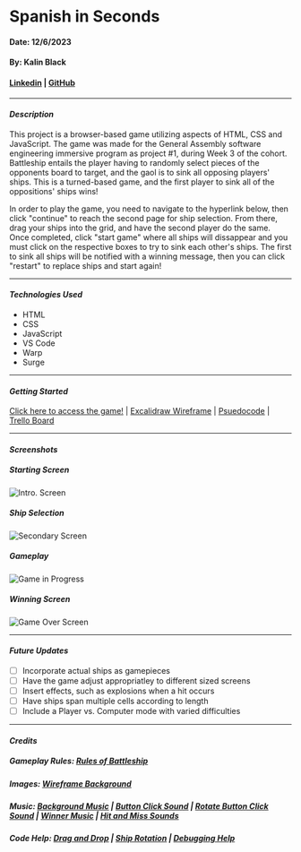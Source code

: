 # Spanish in Seconds
#### Date: 12/6/2023
#### By: Kalin Black 
#### [Linkedin](https://www.linkedin.com/in/kalin-black/) | [GitHub](https://github.com/kfblack)
***
#### **_Description_**
This project is a browser-based game utilizing aspects of HTML, CSS and JavaScript. The game was made for the General Assembly software engineering immersive program as project #1, during Week 3 of the cohort. Battleship entails the player having to randomly select pieces of the opponents board to target, and the gaol is to sink all opposing players' ships. This is a turned-based game, and the first player to sink all of the oppositions' ships wins!

In order to play the game, you need to navigate to the hyperlink below, then click "continue" to reach the second page for ship selection. From there, drag your ships into the grid, and have the second player do the same. Once completed, click "start game" where all ships will dissappear and you must click on the respective boxes to try to sink each other's ships. The first to sink all ships will be notified with a winning message, then you can click "restart" to replace ships and start again!
***
#### **_Technologies Used_**
- HTML
- CSS
- JavaScript
- VS Code
- Warp
- Surge
***
#### **_Getting Started_**
[Click here to access the game!](http://www.my-battleship-game.surge.sh) | [Excalidraw Wireframe](https://excalidraw.com/#json=BW8bqyMbvTDCvlW9cOwSf,dQISyJW9DRdwKYYZIDZWSQ) | [Psuedocode](https://docs.google.com/document/d/1KfQWf1qW6ScpNuFh3tbMZSaZ4Tq4hj5joyYAANEl9Ps/edit?usp=sharing) | [Trello Board](https://trello.com/b/PAR61byO/battleship-browser-game)
***
#### **_Screenshots_**

##### Starting Screen 
![Intro. Screen](https://i.postimg.cc/GmC0NZS9/Start-Screen.png)

##### Ship Selection
![Secondary Screen](https://i.postimg.cc/V652n15Z/Ship-Selection.png)

##### Gameplay 
![Game in Progress](https://i.postimg.cc/XYQ28hRR/Gameplay.png)

##### Winning Screen 
![Game Over Screen](https://i.postimg.cc/5ydpyMzC/Winner-Screen.png)

***
#### **_Future Updates_**
- [ ] Incorporate actual ships as gamepieces 
- [ ] Have the game adjust appropriatley to different sized screens 
- [ ] Insert effects, such as explosions when a hit occurs
- [ ] Have ships span multiple cells according to length 
- [ ] Include a Player vs. Computer mode with varied difficulties
***
#### **_Credits_**

##### Gameplay Rules: [Rules of Battleship](https://www.hasbro.com/common/instruct/battleship.pdf)
##### Images: [Wireframe Background](https://warontherocks.com/wp-content/uploads/2020/12/6432150-1-1024x654.jpg) 
##### Music: [Background Music](https://mixkit.co/free-stock-music/tag/video-game/?page=2) | [Button Click Sound](https://mixkit.co/free-sound-effects/click/?page=2) | [Rotate Button Click Sound](https://mixkit.co/free-sound-effects/click/) | [Winner Music](https://mixkit.co/free-stock-music/tag/video-game/?page=2) | [Hit and Miss Sounds](https://mixkit.co/free-sound-effects/bomb/) 
##### Code Help: [Drag and Drop](https://www.youtube.com/watch?v=wBnHmV_LBpE&ab_channel=TheCodeCreative) | [Ship Rotation](https://www.youtube.com/watch?v=Ubh_k18sX4E&t=2650s&ab_channel=CodewithAniaKub%C3%B3w) | [Debugging Help](https://openai.com/blog/chatgpt)
